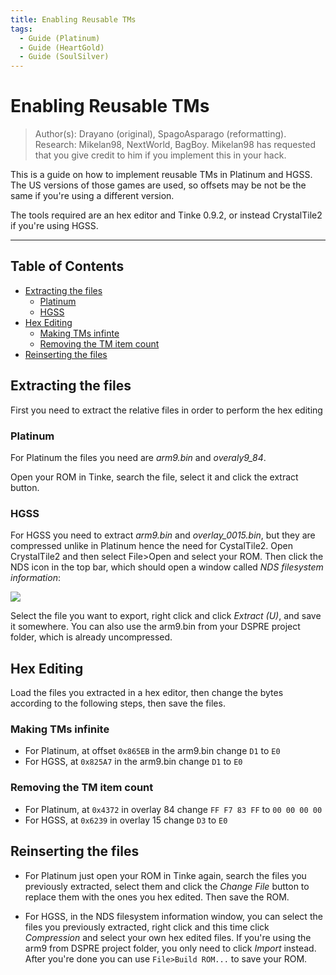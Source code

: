 ```yaml
---
title: Enabling Reusable TMs
tags:
  - Guide (Platinum)
  - Guide (HeartGold)
  - Guide (SoulSilver)
---
```


# Enabling Reusable TMs

> Author(s): Drayano (original), SpagoAsparago (reformatting). <br />
> Research: Mikelan98, NextWorld, BagBoy.
Mikelan98 has requested that you give credit to him if you implement this in your hack.

This is a guide on how to implement reusable TMs in Platinum and HGSS. The US versions of those games are used, so offsets may be not be the same if you're using a different version.

The tools required are an hex editor and Tinke 0.9.2, or instead CrystalTile2 if you're using HGSS.

---
## Table of Contents
* [Extracting the files](#extracting-the-files)
  * [Platinum](#platinum)
  * [HGSS](#hgss)
* [Hex Editing](#hex-editing)
  * [Making TMs infinte](#making-tms-infinite)
  * [Removing the TM item count](#removing-the-tm-item-count)
* [Reinserting the files](#reinserting-the-files)

## Extracting the files
First you need to extract the relative files in order to perform the hex editing
### Platinum
For Platinum the files you need are *arm9.bin* and *overaly9_84*.

Open your ROM in Tinke, search the file, select it and click the extract button.

### HGSS
For HGSS you need to extract *arm9.bin* and *overlay_0015.bin*, but they are compressed unlike in Platinum hence the need for CystalTile2.
Open CrystalTile2 and then select File>Open and select your ROM. Then click the NDS icon in the top bar, which should open a window called *NDS filesystem information*:

![](resources/tms_ct2screen.PNG)

Select the file you want to export, right click and click *Extract (U)*, and save it somewhere.
You can also use the arm9.bin from your DSPRE project folder, which is already uncompressed.


## Hex Editing

Load the files you extracted in a hex editor, then change the bytes according to the following steps, then save the files.

### Making TMs infinite

* For Platinum, at offset `0x865EB` in the arm9.bin change `D1` to `E0`
* For HGSS, at `0x825A7` in the arm9.bin change `D1` to `E0`

### Removing the TM item count

* For Platinum, at `0x4372` in overlay 84 change `FF F7 83 FF` to `00 00 00 00`
* For HGSS,  at `0x6239` in overlay 15 change `D3` to `E0`

## Reinserting the files

* For Platinum just open your ROM in Tinke again, search the files you previously extracted, select them and click the *Change File* button to replace them with the ones you hex edited. Then save the ROM.

* For HGSS, in the NDS filesystem information window, you can select the files you previously extracted, right click and this time click *Compression* and select your own hex edited files. If you're using the arm9 from DSPRE project folder, you only need to click *Import* instead. After you're done you can use `File>Build ROM...` to save your ROM.

